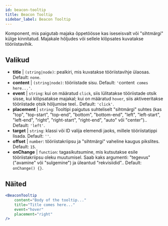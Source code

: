 ```yaml
---
id: beacon-tooltip
title: Beacon Tooltip
sidebar_label: Beacon Tooltip
---
```


Komponent, mis paigutab majaka õppetöösse kas iseseisvalt või "sihtmärgi" külge kinnitatud. Majakale hõljudes või sellele klõpsates kuvatakse tööriistavihik.

## Valikud

* __title__ | `(string|node)`: pealkiri, mis kuvatakse tööriistavihje ülaosas. Default: `none`.
* __content__ | `(string|node)`: tööriistade sisu. Default: `'`content` comes here...'`.
* __event__ | `string`: kui on määratud `click`, siis lülitatakse tööriistade otsik sisse, kui klõpsatakse majakal; kui on määratud `hover`, siis aktiveeritakse tööriistade otsik hõljumise teel.. Default: `'click'`.
* __placement__ | `string`: Tooltipi paigutus suhteliselt "sihtmärgi" suhtes (kas "top", "top-start", "top-end", "bottom", "bottom-end", "left", "left-start", "left-end", "right", "right-start", "right-end", "auto" või "center").. Default: `'left'`.
* __target__ | `string`: klassi või ID valija elemendi jaoks, millele tööriistatippi lisada. Default: `''`.
* __offset__ | `number`: tööriistakriipsu ja "sihtmärgi" vaheline kaugus pikslites. Default: `15`.
* __onChange__ | `function`: tagasikutsumine, mis kutsutakse esile tööriistakriipsu oleku muutumisel. Saab kaks argumenti: "tegevus" ("avamine" või "sulgemine") ja üleantud "rekvisiidid".. Default: `onChange() {}`.


## Näited

```jsx live
<BeaconTooltip
    content="Body of the tooltip..."
    title="Title comes here..."
    event="hover"
    placement="right"
/>
```



